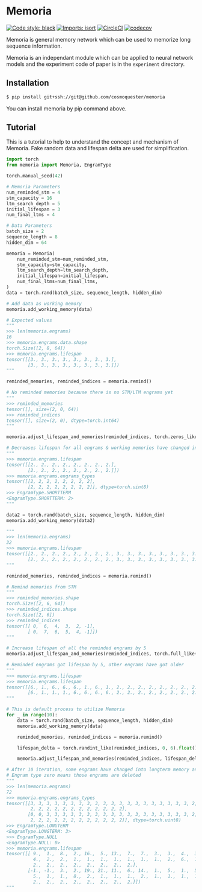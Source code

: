 # Memoria

[![Code style: black](https://img.shields.io/badge/code%20style-black-000000.svg)](https://github.com/psf/black)
[![Imports: isort](https://img.shields.io/badge/%20imports-isort-%231674b1?style=flat&labelColor=ef8336)](https://pycqa.github.io/isort/)
[![CircleCI](https://dl.circleci.com/status-badge/img/gh/cosmoquester/memoria/tree/master.svg?style=svg&circle-token=513f0f5e9a706a51509d198359fe0e016a227ce9)](https://dl.circleci.com/status-badge/redirect/gh/cosmoquester/memoria/tree/master)
[![codecov](https://codecov.io/gh/cosmoquester/memoria/branch/master/graph/badge.svg?token=KZdkgkBzZG)](https://codecov.io/gh/cosmoquester/memoria)

Memoria is general memory network which can be used to memorize long sequence information.

Memoria is an independant module which can be applied to neural network models and the experiment code of paper is in the `experiment` directory.

## Installation

```sh
$ pip install git+ssh://git@github.com/cosmoquester/memoria
```

You can install memoria by pip command above.

## Tutorial

This is a tutorial to help to understand the concept and mechanism of Memoria.
Fake random data and lifespan delta are used for simplification.

```python
import torch
from memoria import Memoria, EngramType

torch.manual_seed(42)

# Memoria Parameters
num_reminded_stm = 4
stm_capacity = 16
ltm_search_depth = 5
initial_lifespan = 3
num_final_ltms = 4

# Data Parameters
batch_size = 2
sequence_length = 8
hidden_dim = 64

memoria = Memoria(
    num_reminded_stm=num_reminded_stm,
    stm_capacity=stm_capacity,
    ltm_search_depth=ltm_search_depth,
    initial_lifespan=initial_lifespan,
    num_final_ltms=num_final_ltms,
)
data = torch.rand(batch_size, sequence_length, hidden_dim)

# Add data as working memory
memoria.add_working_memory(data)

# Expected values
"""
>>> len(memoria.engrams)
16
>>> memoria.engrams.data.shape
torch.Size([2, 8, 64])
>>> memoria.engrams.lifespan
tensor([[3., 3., 3., 3., 3., 3., 3., 3.],
        [3., 3., 3., 3., 3., 3., 3., 3.]])
"""

reminded_memories, reminded_indices = memoria.remind()

# No reminded memories because there is no STM/LTM engrams yet
"""
>>> reminded_memories
tensor([], size=(2, 0, 64))
>>> reminded_indices
tensor([], size=(2, 0), dtype=torch.int64)
"""

memoria.adjust_lifespan_and_memories(reminded_indices, torch.zeros_like(reminded_indices))

# Decreases lifespan for all engrams & working memories have changed into shortterm memory
"""
>>> memoria.engrams.lifespan
tensor([[2., 2., 2., 2., 2., 2., 2., 2.],
        [2., 2., 2., 2., 2., 2., 2., 2.]])
>>> memoria.engrams.engrams_types
tensor([[2, 2, 2, 2, 2, 2, 2, 2],
        [2, 2, 2, 2, 2, 2, 2, 2]], dtype=torch.uint8)
>>> EngramType.SHORTTERM
<EngramType.SHORTTERM: 2>
"""

data2 = torch.rand(batch_size, sequence_length, hidden_dim)
memoria.add_working_memory(data2)

"""
>>> len(memoria.engrams)
32
>>> memoria.engrams.lifespan
tensor([[2., 2., 2., 2., 2., 2., 2., 2., 3., 3., 3., 3., 3., 3., 3., 3.],
        [2., 2., 2., 2., 2., 2., 2., 2., 3., 3., 3., 3., 3., 3., 3., 3.]])
"""

reminded_memories, reminded_indices = memoria.remind()

# Remind memories from STM
"""
>>> reminded_memories.shape
torch.Size([2, 6, 64])
>>> reminded_indices.shape
torch.Size([2, 6])
>>> reminded_indices
tensor([[ 0,  6,  4,  3,  2, -1],
        [ 0,  7,  6,  5,  4, -1]])
"""

# Increase lifespan of all the reminded engrams by 5
memoria.adjust_lifespan_and_memories(reminded_indices, torch.full_like(reminded_indices, 5))

# Reminded engrams got lifespan by 5, other engrams have got older
"""
>>> memoria.engrams.lifespan
>>> memoria.engrams.lifespan
tensor([[6., 1., 6., 6., 6., 1., 6., 1., 2., 2., 2., 2., 2., 2., 2., 2.],
        [6., 1., 1., 1., 6., 6., 6., 6., 2., 2., 2., 2., 2., 2., 2., 2.]])
"""

# This is default process to utilize Memoria
for _ in range(10):
    data = torch.rand(batch_size, sequence_length, hidden_dim)
    memoria.add_working_memory(data)

    reminded_memories, reminded_indices = memoria.remind()

    lifespan_delta = torch.randint_like(reminded_indices, 0, 6).float()

    memoria.adjust_lifespan_and_memories(reminded_indices, lifespan_delta)

# After 10 iteration, some engrams have changed into longterm memory and got large lifespan
# Engram type zero means those engrams are deleted
"""
>>> len(memoria.engrams)
72
>>> memoria.engrams.engrams_types
tensor([[3, 3, 3, 3, 3, 3, 3, 3, 3, 3, 3, 3, 3, 3, 3, 3, 3, 3, 3, 3, 2, 2, 2, 2,
         2, 2, 2, 2, 2, 2, 2, 2, 2, 2, 2, 2],
        [0, 0, 3, 3, 3, 3, 3, 3, 3, 3, 3, 3, 3, 3, 3, 3, 3, 3, 3, 3, 2, 2, 2, 2,
         2, 2, 2, 2, 2, 2, 2, 2, 2, 2, 2, 2]], dtype=torch.uint8)
>>> EngramType.LONGTERM
<EngramType.LONGTERM: 3>
>>> EngramType.NULL
<EngramType.NULL: 0>
>>> memoria.engrams.lifespan
tensor([[ 9.,  1.,  8.,  2., 16.,  5., 13.,  7.,  7.,  3.,  3.,  4.,  3.,  3.,
          4.,  2.,  2.,  1.,  1.,  1.,  1.,  1.,  1.,  1.,  2.,  6.,  1.,  1.,
          2.,  2.,  2.,  2.,  2.,  2.,  2.,  2.],
        [-1., -1.,  3.,  2., 19., 21., 11.,  6., 14.,  1.,  5.,  1.,  5.,  1.,
          5.,  1.,  1.,  8.,  2.,  1.,  1.,  1.,  2.,  1.,  1.,  1.,  1.,  1.,
          2.,  2.,  2.,  2.,  2.,  2.,  2.,  2.]])
"""
```
